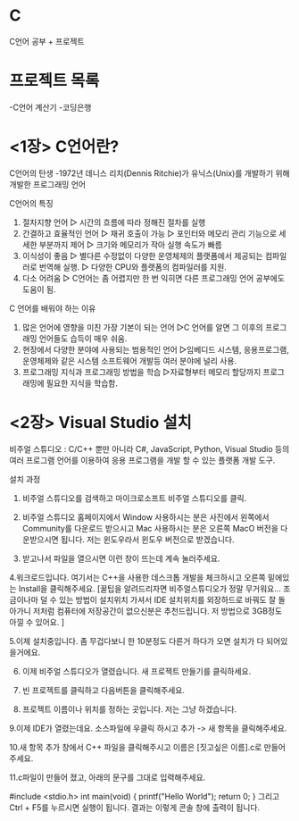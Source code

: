 # C
C언어 공부 + 프로젝트

# 프로젝트 목록
 -C언어 계산기
 -코딩은행

# <1장> C언어란?

C언어의 탄생
-1972년 데니스 리치(Dennis Ritchie)가 유닉스(Unix)를 개발하기 위해 개발한 프로그래밍 언어

C언어의 특징
1. 절차지향 언어
   ▷ 시간의 흐름에 따라 정해진 절차를 실행
2. 간결하고 효율적인 언어
   ▷ 재귀 호출이 가능
   ▷ 포인터와 메모리 관리 기능으로 세세한 부분까지  제어
   ▷ 크기와 메모리가 작아 실행 속도가 빠름
3. 이식성이 좋음
   ▷ 별다른 수정없이 다양한 운영체제의 플랫폼에서 제공되는 컴파일러로 번역해 실행.
   ▷ 다양한 CPU와 플랫폼의 컴파일러를 지원.
 4. 다소 어려움
   ▷ C언어는 좀 어렵지만 한 번 익히면 다른 프로그래밍 언어 공부에도 도움이 됨.

C 언어를 배워야 하는 이유
1. 많은 언어에 영향을 미친 가장 기본이 되는 언어
    ▷C 언어를 알면 그 이후의 프로그래밍 언어들도 습득이 매우 쉬움.
2. 현장에서 다양한 분야에 사용되는 범용적인 언어 
    ▷임베디드 시스템, 응용프로그램, 운영체제와 같은 시스템 소프트웨어 개발등 여러 분야에 널리 사용.
3. 프로그래밍 지식과 프로그래밍 방법을 학습
    ▷자료형부터 메모리 할당까지 프로그래밍에 필요한 지식을 학습함.

# <2장> Visual Studio 설치

비주얼 스튜디오 : C/C++ 뿐만 아니라 C#, JavaScript, Python, Visual Studio 등의 여러 프로그램 언어를 이용하여 응용 프로그램을 개발 할 수 있는 플랫폼 개발 도구.

설치 과정

1.  비주얼 스튜디오를 검색하고 마이크로소프트 비주얼 스튜디오를 클릭.

2. 비주얼 스튜디오 홈페이지에서 
Window 사용하시는 분은 사진에서 왼쪽에서 Community를 다운로드 받으시고
Mac 사용하시는 분은 오른쪽 MacO 버전을 다운받으시면 됩니다.
저는 윈도우라서 윈도우 버전으로 받겠습니다.

3. 받고나서 파일을 열으시면 이런 창이 뜨는데 계속 눌러주세요.

4.워크로드입니다.
여기서는 C++을 사용한 데스크톱 개발을 체크하시고 오른쪽 밑에있는 Install을 클릭해주세요.
[꿀팁을 알려드리자면 비주얼스튜디오가 정말 무거워요... 조금이나마 덜 수 있는 방법이 설치위치 가셔서 IDE 설치위치를 외장하드로 바꿔도 잘 돌아가니 저처럼 컴퓨터에 저장공간이 없으신분은 추천드립니다. 저 방법으로 3GB정도 아낄 수 있어요. ]

5.이제 설치중입니다. 좀 무겁다보니 한 10분정도 다른거 하다가 오면 설치가 다 되어있을거에요.

6. 이제 비주얼 스튜디오가 열렸습니다. 새 프로젝트 만들기를 클릭하세요.

7. 빈 프로젝트를 클릭하고 다음버튼을 클릭해주세요.

8. 프로젝트 이름이나 위치를 정하는 곳입니다.
저는 그냥 하겠습니다.

9.이제 IDE가 열렸는데요. 소스파일에 우클릭 하시고 
추가 -> 새 항목을 클릭해주세요.

10.새 항목 추가 창에서 C++ 파일을 클릭해주시고
이름은  [짓고싶은 이름].c로 만들어 주세요.

11.c파일이 만들어 졌고, 아래의 문구를 그대로 입력해주세요.

#include <stdio.h>
int main(void) {
   printf("Hello World");
   return 0;
}
그리고 Ctrl + F5를 누르시면 실행이 됩니다.
결과는 이렇게 콘솔 창에 출력이 됩니다.
